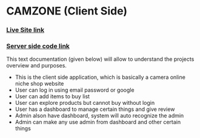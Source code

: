 # CAMZONE (Client Side)

### [Live Site link](https://camzone-66568.web.app/)

### [Server side code link](https://github.com/KaziTanvir786/camzone-server-side)

This text documentation (given below) will allow to understand the projects overview and purposes.
* This is the client side application, which is basically a camera online niche shop website
* User can log in using email password or google
* User can add items to buy list
* User can explore products but cannot buy without login
* User has a dashboard to manage certain things and give review
* Admin alson have dashboard, system will auto recognize the admin
* Admin can make any use admin from dashboard and other certain things

